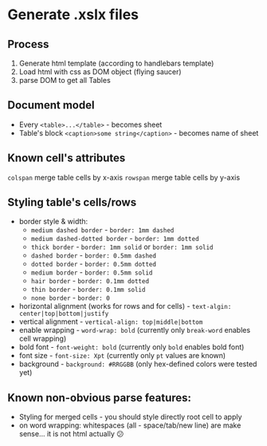# Generate .xslx files

## Process

1. Generate html template (according to handlebars template)
2. Load html with css as DOM object (flying saucer)
3. parse DOM to get all Tables

## Document model

* Every `<table>...</table>` - becomes sheet
* Table's block `<caption>some string</caption>` - becomes name of sheet

## Known cell's attributes

`colspan` merge table cells by x-axis
`rowspan` merge table cells by y-axis

## Styling table's cells/rows

- border style & width:
    - `medium dashed border` - `border: 1mm dashed`
    - `medium dashed-dotted border` - `border: 1mm dotted`
    - `thick border` - `border: 1mm solid` or `border: 1mm solid`
    - `dashed border` - `border: 0.5mm dashed`
    - `dotted border` - `border: 0.5mm dotted`
    - `medium border` - `border: 0.5mm solid`
    - `hair border` - `border: 0.1mm dotted`
    - `thin border` - `border: 0.1mm solid`
    - `none border` - `border: 0`
- horizontal alignment (works for rows and for cells) - `text-algin: center|top|bottom|justify`
- vertical alignment - `vertical-align: top|middle|bottom`
- enable wrapping - `word-wrap: bold` (currently only `break-word` enables cell wrapping)
- bold font - `font-weight: bold` (currently only `bold` enables bold font)
- font size - `font-size: Xpt` (currently only `pt` values are known)
- background - `background: #RRGGBB` (only hex-defined colors were tested yet)

## Known non-obvious parse features:

- Styling for merged cells - you should style directly root cell to apply
- on word wrapping: whitespaces (all - space/tab/new line) are make sense... it is not html actually :confused:
 